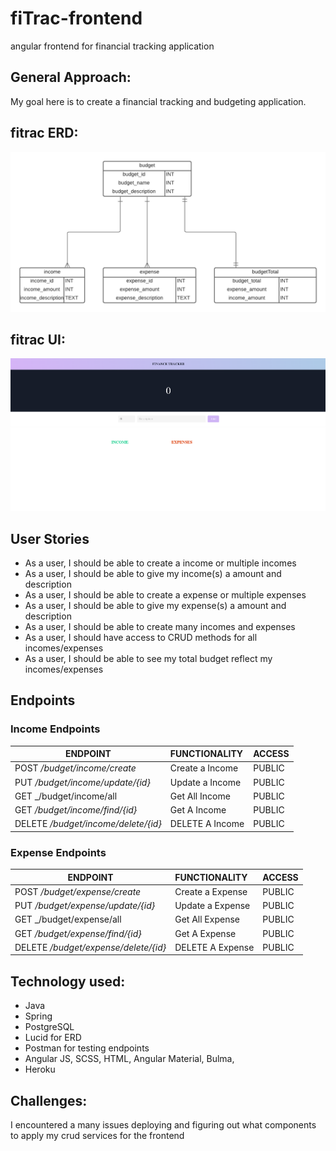 # fiTrac-frontend
angular frontend for financial tracking application

## General Approach: 
My goal here is to create a financial tracking and budgeting application.

## fitrac ERD:
![](./fitrac.png)

## fitrac UI:
![](./fitracScreenshot.png)

## User Stories
- As a user, I should be able to create a income or multiple incomes
- As a user, I should be able to give my income(s) a amount and description
- As a user, I should be able to create a expense or multiple expenses
- As a user, I should be able to give my expense(s) a amount and description
- As a user, I should be able to create many incomes and expenses
- As a user, I should have access to CRUD methods for all incomes/expenses
- As a user, I should be able to see my total budget reflect my incomes/expenses

## Endpoints

### Income Endpoints
| ENDPOINT | FUNCTIONALITY | ACCESS |
| --- | :--- | :--- |
| POST _/budget/income/create_ | Create a Income | PUBLIC |
| PUT _/budget/income/update/{id}_ | Update a Income| PUBLIC |
| GET _/budget/income/all | Get All Income | PUBLIC |
| GET _/budget/income/find/{id}_ | Get A Income | PUBLIC |
| DELETE _/budget/income/delete/{id}_ | DELETE A Income | PUBLIC |

### Expense Endpoints
| ENDPOINT | FUNCTIONALITY | ACCESS |
| --- | :--- | :--- |
| POST _/budget/expense/create_ | Create a Expense | PUBLIC |
| PUT _/budget/expense/update/{id}_ | Update a Expense| PUBLIC |
| GET _/budget/expense/all | Get All Expense | PUBLIC |
| GET _/budget/expense/find/{id}_ | Get A Expense | PUBLIC |
| DELETE _/budget/expense/delete/{id}_ | DELETE A Expense | PUBLIC |


## Technology used:

- Java
- Spring
- PostgreSQL
- Lucid for ERD
- Postman for testing endpoints
- Angular JS, SCSS, HTML, Angular Material, Bulma, 
- Heroku

## Challenges:
I encountered a many issues deploying and figuring out what components to apply my crud services for the frontend

